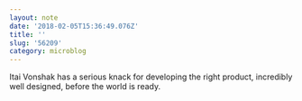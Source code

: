 ```yaml
---
layout: note
date: '2018-02-05T15:36:49.076Z'
title: ''
slug: '56209'
category: microblog
---
```

Itai Vonshak has a serious knack for developing the right product, incredibly well designed, before the world is ready.

